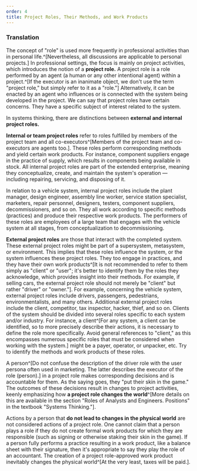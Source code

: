 ```yaml
---
order: 4
title: Project Roles, Their Methods, and Work Products
---
```


### Translation

The concept of "role" is used more frequently in professional activities than in personal life.^[Nevertheless, all discussions are applicable to personal projects.] In professional settings, the focus is mainly on project activities, which introduces the notion of a **project role.** A project role is a role performed by an agent (a human or any other intentional agent) within a project.^[If the executor is an inanimate object, we don't use the term "project role," but simply refer to it as a "role."] Alternatively, it can be enacted by an agent who influences or is connected with the system being developed in the project. We can say that project roles have certain concerns. They have a specific subject of interest related to the system.

In systems thinking, there are distinctions between **external and internal project roles.**

**Internal or team project roles** refer to roles fulfilled by members of the project team and all co-executors^[Members of the project team and co-executors are agents too.]. These roles perform corresponding methods and yield certain work products. For instance, component suppliers engage in the practice of supply, which results in components being available in stock. All internal project roles are part of the extended enterprise, meaning they conceptualize, create, and maintain the system's operation — including repairing, servicing, and disposing of it.

In relation to a vehicle system, internal project roles include the plant manager, design engineer, assembly line worker, service station specialist, marketers, repair personnel, designers, testers, component suppliers, decommissioners, and so on. They all work according to specific methods (practices) and produce their respective work products. The performers of these roles are employees of a large team that engages with the vehicle system at all stages, from conceptualization to decommissioning.

**External project roles** are those that interact with the completed system. These external project roles might be part of a supersystem, metasystem, or environment. This implies that these roles influence the system, or the system influences these project roles. They too engage in practices, and they have their own work products^[It is not recommended to refer to them simply as "client" or "user"; it's better to identify them by the roles they acknowledge, which provides insight into their methods. For example, if selling cars, the external project role should not merely be "client" but rather "driver" or "owner."]. For example, concerning the vehicle system, external project roles include drivers, passengers, pedestrians, environmentalists, and many others. Additional external project roles include the client, competitor, tax inspector, hacker, thief, and so on. Clients of the system should be divided into several roles specific to each system and/or industry. For instance, a client^[For any system, a client can be identified, so to more precisely describe their actions, it is necessary to define the role more specifically. Avoid general references to "client," as this encompasses numerous specific roles that must be considered when working with the system.] might be a payer, operator, or unpacker, etc. Try to identify the methods and work products of these roles.

A person^[Do not confuse the description of the driver role with the user persona often used in marketing. The latter describes the executor of the role (person).] in a project role makes corresponding decisions and is accountable for them. As the saying goes, they "put their skin in the game." The outcomes of these decisions result in changes to project activities, keenly emphasizing how **a project role changes the world**^[More details on this are available in the section "Roles of Analysts and Engineers. Positions" in the textbook "Systems Thinking."].

Actions by a person that **do not lead to changes in the physical world** are not considered actions of a project role. One cannot claim that a person plays a role if they do not create formal work products for which they are responsible (such as signing or otherwise staking their skin in the game). If a person fully performs a practice resulting in a work product, like a balance sheet with their signature, then it's appropriate to say they play the role of an accountant. The creation of a project role-approved work product inevitably changes the physical world^[At the very least, taxes will be paid.].